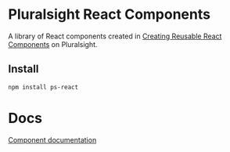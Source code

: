 # Pluralsight React Components

A library of React components created in [Creating Reusable React Components](https://app.pluralsight.com/library/courses/react-creating-reusable-components) on Pluralsight.

## Install
```
npm install ps-react
```

# Docs
[Component documentation](http://sediger.github.io/ps-react)
